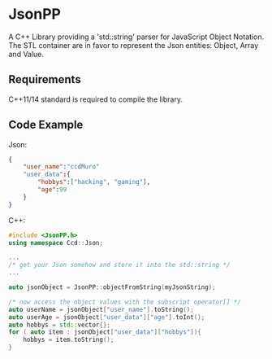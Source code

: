 JsonPP
======

A C++ Library providing a 'std::string' parser for JavaScript Object Notation. The STL container are in favor to represent the Json entities: Object, Array and Value.

Requirements
------------
C++11/14 standard is required to compile the library.

Code Example
------------

Json:
```json
{
	"user_name":"ccdMuro"
	"user_data":{
		"hobbys":["hacking", "gaming"],
		"age":99
	}
}
```

C++:
```cpp
#include <JsonPP.h>
using namespace Ccd::Json;

...
/* get your Json somehow and store it into the std::string */
...

auto jsonObject = JsonPP::objectFromString(myJsonString);

/* now access the object values with the subscript operator[] */
auto userName = jsonObject["user_name"].toString();
auto userAge = jsonObject["user_data"]["age"].toInt();
auto hobbys = std::vector{};
for ( auto item : jsonObject["user_data"]["hobbys"]){
	hobbys = item.toString();
}
```